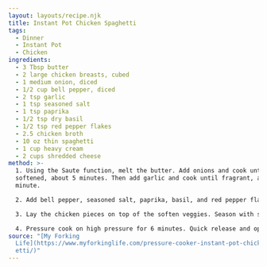 ```yaml
---
layout: layouts/recipe.njk
title: Instant Pot Chicken Spaghetti
tags:
  - Dinner
  - Instant Pot
  - Chicken
ingredients:
  - 3 Tbsp butter
  - 2 large chicken breasts, cubed
  - 1 medium onion, diced
  - 1/2 cup bell pepper, diced
  - 2 tsp garlic
  - 1 tsp seasoned salt
  - 1 tsp paprika
  - 1/2 tsp dry basil
  - 1/2 tsp red pepper flakes
  - 2.5 chicken broth
  - 10 oz thin spaghetti
  - 1 cup heavy cream
  - 2 cups shredded cheese
method: >-
  1. Using the Saute function, melt the butter. Add onions and cook until
  softened, about 5 minutes. Then add garlic and cook until fragrant, around 1
  minute.

  2. Add bell pepper, seasoned salt, paprika, basil, and red pepper flakes. Stir. Press cancel.

  3. Lay the chicken pieces on top of the soften veggies. Season with salt and pepper. Add in chicken broth and spaghetti noodles. 

  4. Pressure cook on high pressure for 6 minutes. Quick release and open. Stir to loosen the noodles. Add heavy cream and cheese and stir. Using the saute function, cook for an additional 3-5 minutes to thicken the sauce.
source: "[My Forking
  Life](https://www.myforkinglife.com/pressure-cooker-instant-pot-chicken-spagh\
  etti/)"
---
```

